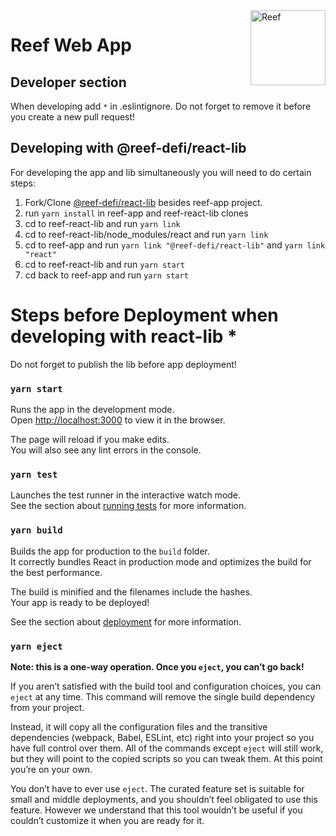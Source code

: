 <img src="https://i.imgur.com/DTv57Sk.png" width="120" alt="Reef" align="right">

# Reef Web App

## Developer section

When developing add `*` in .eslintignore. Do not forget to remove it before you create a new pull request!

## Developing with @reef-defi/react-lib

For developing the app and lib simultaneously you will need to do certain steps:

1. Fork/Clone [@reef-defi/react-lib](git@github.com:reef-defi/reef-react-lib.git) besides reef-app project.
2. run `yarn install` in reef-app and reef-react-lib clones
3. cd to reef-react-lib and run `yarn link`
4. cd to reef-react-lib/node_modules/react and run `yarn link`
5. cd to reef-app and run `yarn link "@reef-defi/react-lib"` and `yarn link "react"`
6. cd to reef-react-lib and run `yarn start`
7. cd back to reef-app and run `yarn start`

# Steps before Deployment when developing with react-lib * 
Do not forget to publish the lib before app deployment! 

### `yarn start`

Runs the app in the development mode.\
Open [http://localhost:3000](http://localhost:3000) to view it in the browser.

The page will reload if you make edits.\
You will also see any lint errors in the console.

### `yarn test`

Launches the test runner in the interactive watch mode.\
See the section about [running tests](https://facebook.github.io/create-react-app/docs/running-tests) for more information.

### `yarn build`

Builds the app for production to the `build` folder.\
It correctly bundles React in production mode and optimizes the build for the best performance.

The build is minified and the filenames include the hashes.\
Your app is ready to be deployed!

See the section about [deployment](https://facebook.github.io/create-react-app/docs/deployment) for more information.

### `yarn eject`

**Note: this is a one-way operation. Once you `eject`, you can’t go back!**

If you aren’t satisfied with the build tool and configuration choices, you can `eject` at any time. This command will remove the single build dependency from your project.

Instead, it will copy all the configuration files and the transitive dependencies (webpack, Babel, ESLint, etc) right into your project so you have full control over them. All of the commands except `eject` will still work, but they will point to the copied scripts so you can tweak them. At this point you’re on your own.

You don’t have to ever use `eject`. The curated feature set is suitable for small and middle deployments, and you shouldn’t feel obligated to use this feature. However we understand that this tool wouldn’t be useful if you couldn’t customize it when you are ready for it.
